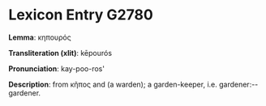 # Lexicon Entry G2780

**Lemma**: κηπουρός

**Transliteration (xlit)**: kēpourós

**Pronunciation**: kay-poo-ros'

**Description**:
from κῆπος and  (a warden); a garden-keeper, i.e. gardener:--gardener.
